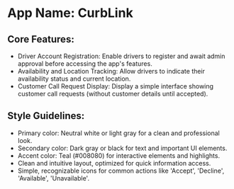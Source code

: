 # **App Name**: CurbLink

## Core Features:

- Driver Account Registration: Enable drivers to register and await admin approval before accessing the app's features.
- Availability and Location Tracking: Allow drivers to indicate their availability status and current location.
- Customer Call Request Display: Display a simple interface showing customer call requests (without customer details until accepted).

## Style Guidelines:

- Primary color: Neutral white or light gray for a clean and professional look.
- Secondary color: Dark gray or black for text and important UI elements.
- Accent color: Teal (#008080) for interactive elements and highlights.
- Clean and intuitive layout, optimized for quick information access.
- Simple, recognizable icons for common actions like 'Accept', 'Decline', 'Available', 'Unavailable'.